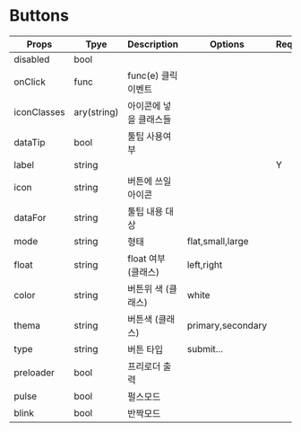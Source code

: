 # Buttons

| Props       | Tpye        | Description            | Options           | Require | Default |
| ----------- | ----------- | ---------------------- | ----------------- | ------- | ------- |
| disabled    | bool        |                        |                   |         | false   |
| onClick     | func        | func(e) 클릭 이벤트    |                   |         |         |
| iconClasses | ary(string) | 아이콘에 넣을 클래스들 |                   |         |         |
| dataTip     | bool        | 툴팁 사용여부          |                   |         | false   |
| label       | string      |                        |                   | Y       |         |
| icon        | string      | 버튼에 쓰일 아이콘     |                   |         |         |
| dataFor     | string      | 툴팁 내용 대상         |                   |         |         |
| mode        | string      | 형태                   | flat,small,large  |         |         |
| float       | string      | float 여부 (클래스)    | left,right        |         |         |
| color       | string      | 버튼위 색 (클래스)     | white             |         |         |
| thema       | string      | 버튼색 (클래스)        | primary,secondary |         |         |
| type        | string      | 버튼 타입              | submit...         |         |         |
| preloader   | bool        | 프리로더 출력          |                   |         | false   |
| pulse       | bool        | 펄스모드               |                   |         | false   |
| blink       | bool        | 반짝모드               |                   |         | false   |
